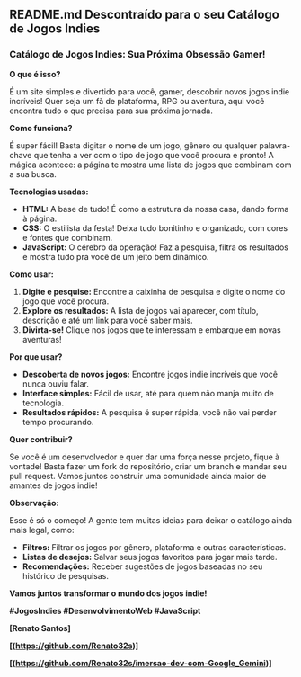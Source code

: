 ## **README.md Descontraído para o seu Catálogo de Jogos Indies**

###  **Catálogo de Jogos Indies: Sua Próxima Obsessão Gamer!**

**O que é isso?**

É um site simples e divertido para você, gamer, descobrir novos jogos indie incríveis! Quer seja um fã de plataforma, RPG ou aventura, aqui você encontra tudo o que precisa para sua próxima jornada.

**Como funciona?**

É super fácil! Basta digitar o nome de um jogo, gênero ou qualquer palavra-chave que tenha a ver com o tipo de jogo que você procura e pronto! A mágica acontece: a página te mostra uma lista de jogos que combinam com a sua busca.

**Tecnologias usadas:**

* **HTML:** A base de tudo! É como a estrutura da nossa casa, dando forma à página.
* **CSS:** O estilista da festa! Deixa tudo bonitinho e organizado, com cores e fontes que combinam.
* **JavaScript:** O cérebro da operação! Faz a pesquisa, filtra os resultados e mostra tudo pra você de um jeito bem dinâmico.

**Como usar:**

1. **Digite e pesquise:** Encontre a caixinha de pesquisa e digite o nome do jogo que você procura.
2. **Explore os resultados:** A lista de jogos vai aparecer, com título, descrição e até um link para você saber mais.
3. **Divirta-se!** Clique nos jogos que te interessam e embarque em novas aventuras!

**Por que usar?**

* **Descoberta de novos jogos:** Encontre jogos indie incríveis que você nunca ouviu falar.
* **Interface simples:** Fácil de usar, até para quem não manja muito de tecnologia.
* **Resultados rápidos:** A pesquisa é super rápida, você não vai perder tempo procurando.

**Quer contribuir?**

Se você é um desenvolvedor e quer dar uma força nesse projeto, fique à vontade! Basta fazer um fork do repositório, criar um branch e mandar seu pull request. Vamos juntos construir uma comunidade ainda maior de amantes de jogos indie!

**Observação:**

Esse é só o começo! A gente tem muitas ideias para deixar o catálogo ainda mais legal, como:

* **Filtros:** Filtrar os jogos por gênero, plataforma e outras características.
* **Listas de desejos:** Salvar seus jogos favoritos para jogar mais tarde.
* **Recomendações:** Receber sugestões de jogos baseadas no seu histórico de pesquisas.

**Vamos juntos transformar o mundo dos jogos indie!**

**#JogosIndies #DesenvolvimentoWeb #JavaScript**

**[Renato Santos]**

**[(https://github.com/Renato32s)]**

**[(https://github.com/Renato32s/imersao-dev-com-Google_Gemini)]**